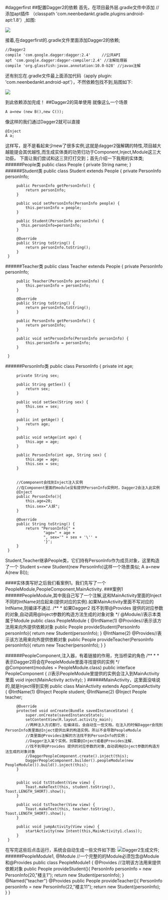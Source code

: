 #daggerfirst
##配置Dagger2的依赖
首先，在项目最外层.gradle文件中添加 //添加apt插件 （classpath 'com.neenbedankt.gradle.plugins:android-apt:1.8'）,如图:

![](https://github.com/mar-sir/daggerExample/blob/master/DaggerExample/daggerfirst/imgs/step1.png?raw=true)

接着,在daggerfirst的.gradle文件里面添加Dagger2的依赖;
    
    //Dagger2
    compile 'com.google.dagger:dagger:2.4'     //公共API
    apt 'com.google.dagger:dagger-compiler:2.4' //注解处理器
    compile 'org.glassfish:javax.annotation:10.0-b28' //javax注解
还有别忘在.gradle文件最上面添加代码（apply plugin: 'com.neenbedankt.android-apt'），不然依赖包找不到,贴图如下:

![](https://github.com/mar-sir/daggerExample/blob/master/DaggerExample/daggerfirst/imgs/step2.png?raw=true)

到此依赖添加完成！
##Dagger2的简单使用
就像这么一个场景   
    
    A a=new (new B(),new C());
像这样的我们通过Dagger2就可以直接

    @Inject
    A a;
这样写，是不是看起来少new了很多实例,这就是dagger2强解耦的特性,项目越大越能提会其优越性,而生成实体类的功劳归功于Component,Inject,Module这三大功臣。
下面让我们尝试和这三货打打交到；首先介绍一下我用的实体类;
######People类
     public class People {
         private String name;
     }
######Student类
     public class Student extends People {
         private PersonInfo personInfo;
     
         public PersonInfo getPersonInfo() {
             return personInfo;
         }
     
         public void setPersonInfo(PersonInfo people) {
             this.personInfo = people;
         }
     
         public Student(PersonInfo personInfo) {
           this.personInfo=personInfo;
         }
     
         @Override
         public String toString() {
             return personInfo.toString();
         }
     }

######Teacher类
     public class Teacher extends People {
         private PersonInfo personInfo;
     
         public Teacher(PersonInfo personInfo) {
             this.personInfo = personInfo;
         }
     
         @Override
         public String toString() {
             return personInfo.toString();
         }
     
         public PersonInfo getPersonInfo() {
             return personInfo;
         }
     
         public void setPersonInfo(PersonInfo personInfo) {
             this.personInfo = personInfo;
         }
     
     }
######PersonInfo类
     public class PersonInfo {
         private int age;
     
         private String sex;
     
         public String getSex() {
             return sex;
         }
     
         public void setSex(String sex) {
             this.sex = sex;
         }
     
         public int getAge() {
             return age;
         }
     
         public void setAge(int age) {
             this.age = age;
         }
     
         public PersonInfo(int age, String sex) {
             this.age = age;
             this.sex = sex;
         }
      
          
         //Commponent会找到Inject注入实例
         //在Component里面的module没有提供PersonInfo实例时，Dagger2会注入此实例
         @Inject
         public PersonInfo(){
             this.age=20;
             this.sex="人妖";
         }
     
         @Override
         public String toString() {
             return "PersonInfo{" +
                     "age=" + age +
                     ", sex='" + sex + '\'' +
                     '}';
         }
     }
Student,Teacher继承People类，它们持有PersonInfo作为成员对象，这里构造了一个 Student s=new Student(new PersonInfo)这样一个场景类似;
A a=new A(new B());

####实体类写好之后我们看案例1。我们先写了一个PeopleModule,PeopleComponent,MainActivity.
###案例1
######PeopleModule,其中我自己写了一个注解,这和MainActivity里面的Inject不同的IntName对应起来(提供对应的实例).如果MainActivity里面不写对应的IntName,则编译不通过.
      /**
       * 如果Dagger2 找不到带@Provides 提供的对应参数的对象,自动调用@Inject参数的构造方法生成的对象对象
       */
      @Module//表示本类属于Module
      public class PeopleModule {
          @IntName(1)
          @Provides//表示该方法用来向外提供依赖对象
          public People provideStudent(PersonInfo personInfo){
              return new Student(personInfo);
          }
          @IntName(2)
          @Provides//表示该方法用来向外提供依赖对象
          public People provideTeacher(PersonInfo personInfo){
              return new Teacher(personInfo);
          }
      }
      
######PeopleComponent,注入器，有着链接的作用，充当桥梁的角色
     /**
      *
      * 表示Dagger2将会在PeopleModule里面寻找提供的实例
      */
     @Component(modules = PeopleModule.class)
     public interface PeopleComponent {
         //表示PeopleModule里提供的实例会注入到MainActivity里面
         void inject(MainActivity activity);
     }
######MainActivity，这里面没啥说的,就是Inject得到实例
     public class MainActivity extends AppCompatActivity {
         @IntName(1)
         @Inject
         People student;
         @IntName(2)
         @Inject
         People teacher;
         
         @Override
         protected void onCreate(Bundle savedInstanceState) {
             super.onCreate(savedInstanceState);
             setContentView(R.layout.activity_main);
             //两种注入方式都行，在编译后，会自动生一些文档，在注入的时候Dagger会找到PersonInfo类里面@Inject提供出来的构造实例。所以不会导致PeopleModule
             //类里面@Provides注解的方法找不到PersonInfo的实例；
             //Dagger注入某个实例，则需要@Inject或者@Provides注解.
             //找不到带@Provides 提供的对应参数的对象,自动调用@Inject参数的构造方法生成的对象对象
             //DaggerPeopleComponent.create().inject(this);
             DaggerPeopleComponent.builder().peopleModule(new PeopleModule()).build().inject(this);
         }
     
     
         public void tstStudent(View view) {
             Toast.makeText(this, student.toString(), Toast.LENGTH_SHORT).show();
         }
     
         public void tstTeacher(View view) {
             Toast.makeText(this, teacher.toString(), Toast.LENGTH_SHORT).show();
         }
     
         public void jumpActivity(View view) {
             startActivity(new Intent(this,MainActivity1.class));
         }
     }
在写完这些后点击运行，系统会自动生成一些文件如下图:
![Dagger2生成文件](https://github.com/mar-sir/daggerExample/blob/master/DaggerExample/daggerfirst/imgs/step3.png?raw=true);
######PeopleModule1,
      @Module
      //一个完整的的Module必须包含@Module和@Provides
      public class PeopleModule1 {
          @Provides //注明该方法用来提供依赖对象
          public People provideStudent(){
              PersonInfo personInfo = new PersonInfo(20,"楼主1");
              return new Student(personInfo);
          }
          @Named("teacher")
          @Provides
          public People provideTeacher(){
              PersonInfo personInfo = new PersonInfo(22,"楼主11");
              return new Student(personInfo);
          }
      }

